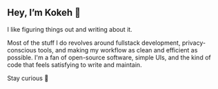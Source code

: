 ## Hey, I’m Kokeh 👋

I like figuring things out and writing about it.

Most of the stuff I do revolves around fullstack development,
privacy-conscious tools, and making my workflow as clean and efficient as
possible. I'm a fan of open-source software, simple UIs, and the kind of code
that feels satisfying to write and maintain.

Stay curious 🧠
<!-- Right now, I’m deep in the full-stack rabbit hole, slowly moving from frontend
comfort to backend challenges. I use Git a lot—like, a *lot*—and I even treat
GitHub like a second brain sometimes. Notes, code, experiments… it all lives here
somewhere.

When I’m not coding, I might be writing something for my blog (currently on
Substack, soon moving to something static and hacker-friendly like Astro),
or just tinkering with tools to make my setup feel more *mine*.

No real agenda here—just building, learning, breaking things, and writing about
it as I go.

If you poke around, you’ll probably find:

- unfinished side projects
- small tools to scratch my own itch
- notes that should be blog posts
- the occasional README written way too late

Feel free to explore, fork, or just drop a comment if something resonates.

🛠 Things I’ve worked on:

- Helped out with open source docs here and there — like this one on
  [neostandard](https://github.com/neostandard/neostandard/pull/268).
  I actually enjoy writing documentation (kinda underrated, tbh).
- Currently working on a note-taking app that syncs with GitHub, inspired by my
  own workflow -->


<!-- - Built small tools to scratch my own itch—some are public, some are still
cooking -->
